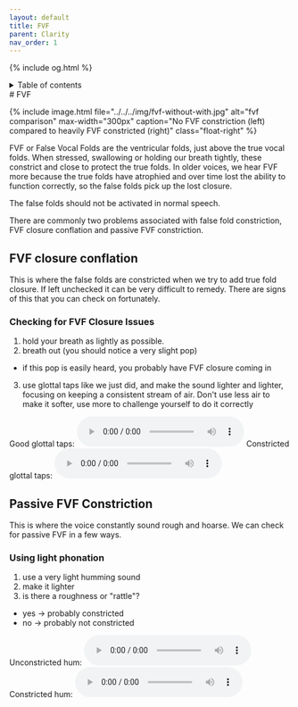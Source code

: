 ```yaml
---
layout: default
title: FVF
parent: Clarity
nav_order: 1
---
```

{% include og.html %}
<details closed markdown="block">
  <summary>
    Table of contents
  </summary>
{: .text-delta }
1. TOC
{:toc}
</details>
# FVF

{% include image.html file="../../../img/fvf-without-with.jpg" alt="fvf comparison" max-width="300px"
caption="No FVF constriction (left) compared to heavily FVF constricted (right)"
class="float-right" %}

FVF or False Vocal Folds are the ventricular folds, just above the true vocal folds. When stressed, swallowing or holding our breath tightly, these constrict and close to protect the true folds. In older voices, we hear FVF more because the true folds have atrophied and over time lost the ability to function correctly, so the false folds pick up the lost closure.

The false folds should not be activated in normal speech.

There are commonly two problems associated with false fold constriction, FVF closure conflation and passive FVF constriction.

## FVF closure conflation
This is where the false folds are constricted when we try to add true fold closure. If left unchecked it can be very difficult to remedy.
There are signs of this that you can check on fortunately.
<!-- ```
video on false fold closure checks, glottal taps and strikes
``` -->
### Checking for FVF Closure Issues
1. hold your breath as lightly as possible.
2. breath out (you should notice a very slight pop)
  - if this pop is easily heard, you probably have FVF closure coming in
3. use glottal taps like we just did, and make the sound lighter and lighter, focusing on keeping a consistent stream of air. Don't use less air to make it softer, use more to challenge yourself to do it correctly

Good glottal taps:
<audio controls> <source src="/audio/glottal taps unconstricted.ogg" type="audio/ogg"> Your browser does not support the audio element. </audio>
Constricted glottal taps:
<audio controls> <source src="/audio/glottal taps constricted.ogg" type="audio/ogg"> Your browser does not support the audio element. </audio>


## Passive FVF Constriction
This is where the voice constantly sound rough and hoarse. We can check for passive FVF in a few ways.
<!-- ```
video/audio example of fvf constriction
``` -->

### Using light phonation
1. use a very light humming sound
2. make it lighter
3. is there a roughness or "rattle"?
  - yes -> probably constricted
  - no -> probably not constricted

Unconstricted hum:
<audio controls> <source src="/audio/hum unconstricted.ogg" type="audio/ogg"> Your browser does not support the audio element. </audio>
Constricted hum:
<audio controls> <source src="/audio/hum constricted.ogg" type="audio/ogg"> Your browser does not support the audio element. </audio>







<!--  -->
